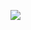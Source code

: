 [![](https://www.herokucdn.com/deploy/button.png)](https://heroku.com/deploy?template=https://github.com/sdWfeK/cdfvdgerett.git)

